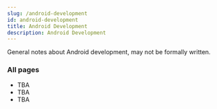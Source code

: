```yaml
---
slug: /android-development
id: android-development
title: Android Development
description: Android Development
---
```


General notes about Android development, may not be formally written.

### All pages

- TBA
- TBA
- TBA
